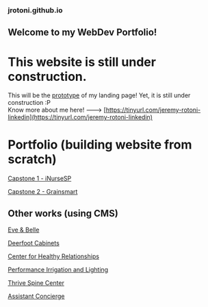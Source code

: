 ### jrotoni.github.io
## Welcome to my WebDev Portfolio!
# This website is still under construction.
This will be the [prototype](https://jrotoni.github.io/b3nc-rotoni-jeremy/mod00-01/) of my landing page! Yet, it is still under construction :P  
Know more about me here! ---> [https://tinyurl.com/jeremy-rotoni-linkedin](https://tinyurl.com/jeremy-rotoni-linkedin)

# Portfolio (building website from scratch)
[Capstone 1 - iNurseSP](https://jrotoni.github.io/b3nc-rotoni-jeremy/csp1/)

[Capstone 2 - Grainsmart](https://grainsmart.000webhostapp.com)

## Other works (using CMS)
[Eve & Belle](http://www.eveandbelle.com/)

[Deerfoot Cabinets](http://deerfoot.blendmodedigital.com/)

[Center for Healthy Relationships](https://centerforhealthyrelationshipsla.org/)

[Performance Irrigation and Lighting](http://performance.blendmodedigital.com/)

[Thrive Spine Center](http://thrive.blendmodedigital.com/)

[Assistant Concierge](http://ac.blendmodedigital.com/)
